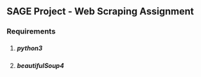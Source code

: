 ## SAGE Project - Web Scraping Assignment

### Requirements
1. ##### python3
2. ##### beautifulSoup4
